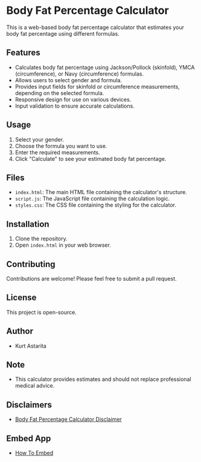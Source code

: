 # Body Fat Percentage Calculator

This is a web-based body fat percentage calculator that estimates your body fat percentage using different formulas.

## Features

-   Calculates body fat percentage using Jackson/Pollock (skinfold), YMCA (circumference), or Navy (circumference) formulas.
-   Allows users to select gender and formula.
-   Provides input fields for skinfold or circumference measurements, depending on the selected formula.
-   Responsive design for use on various devices.
-   Input validation to ensure accurate calculations.

## Usage

1.  Select your gender.
2.  Choose the formula you want to use.
3.  Enter the required measurements.
4.  Click "Calculate" to see your estimated body fat percentage.

## Files

-   `index.html`: The main HTML file containing the calculator's structure.
-   `script.js`: The JavaScript file containing the calculation logic.
-   `styles.css`: The CSS file containing the styling for the calculator.

## Installation

1.  Clone the repository.
2.  Open `index.html` in your web browser.

## Contributing

Contributions are welcome! Please feel free to submit a pull request.

## License

This project is open-source.

## Author

* Kurt Astarita

## Note

-   This calculator provides estimates and should not replace professional medical advice.

## Disclaimers

* [Body Fat Percentage Calculator Disclaimer](path/to/body-fat-percentage-calculator-disclaimer.md)

## Embed App

* [How To Embed](https://post40gains.blogspot.com/p/how-to-embed-our-apps.html)
